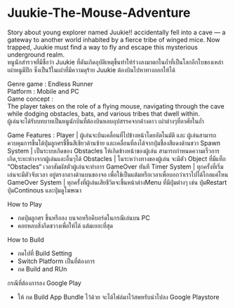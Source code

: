 # Juukie-The-Mouse-Adventure
Story about young explorer named Juukie!! accidentally fell into a cave — a gateway to another world inhabited by a fierce tribe of winged mice. Now trapped, Juukie must find a way to fly and escape this mysterious underground realm.  
หนูนักสำรวจที่มีชื่อว่า Juukie ที่ดันเกิดอุบัติเหตุขึ้นทำให้ร่วงลงมาตกในถ้ำที่เป็นโลกอีกใบของเหล่าเผ่าหนูมีปีก ซึ่งเป็น1ในเผ่าที่มีความดุร้าย Juukie ต้องบินไปหาทางออกให้ได้

Genre game : Endless Runner  
Platform : Mobile and PC  
Game concept :  
The player takes on the role of a flying mouse, navigating through the cave while dodging obstacles, bats, and various tribes that dwell within.  
ผู้เล่นจะได้รับบทบาทเป็นหนูนักบินที่ต้องบินหลบอุปสรรคจากค้างคาว เผ่าต่างๆที่อาศัยในถ้ำ  

Game Features :
  Player | ผู้เล่นจะบินเคลื่อนที่ไปข้างหน้าโดยอัตโนมัติ และ ผู้เล่นสามารถควบคุมการขึ้นได้ปุ่มลูกศรชี้ขึ้นสีเขียวด้านซ้าย และเคลื่อนที่ลงได้จากปุ่มชี้ลงสีแดงด้านขวา
  Spawn System | เป็นระบบเกิดของ Obstacles ให้เกิดข้างหน้าของผู้เล่น สามารถกำหนดความเร็วการเกิด,ระยะห่างจากผู้เล่นและอื่นๆได้
  Obstacles | ในระหว่างทางของผู้เล่น จะมีตัว Object ที่มีแท็ก “Obstacles“ เวลาสัมผัสตัวผู้เล่นจะทำการ GameOver ทันที 
  Timer System | ทุกครั้งที่เริ่มเล่นจะมีตัวจับเวลา อยู่ตรงกลางด้านบนของจอ เพื่อใช้เป็นแต้มหรือเวลาเพื่อบอกว่าเราไปได้ไกลแค่ไหน
  GameOver System | ทุกครั้งที่ผู้เล่นเสียชีวิตจะขึ้นหน้าต่างMenu ที่มีปุ่มต่างๆ เช่น ปุ่มRestart ปุ่มContinous และปุ่มดูโฆษณา

How to Play 
  - กดปุ่มลูกศร ขึ้นหรือลง บนจอหรือคีบอร์ดในกรณีเล่นบน PC
  - คอยหลบสิ่งกีดขวางเพื่อให้ได้ แต้มเยอะที่สุด

How to Build
- กดไปที่ Build Setting
- Switch Platform เป็นที่ต้องการ
- กด Build and RUn

กรณีที่ต้องการลง Google Play
- ให้ กด Build App Bundle ไว้ด้วย จะได้ไฟล์มาไว้สพหรับนำไปลง Google Playstore

